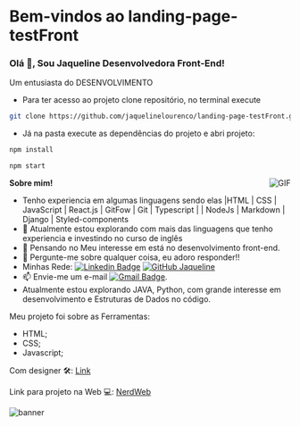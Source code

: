 # Bem-vindos ao landing-page-testFront

<h3 title="hehehe"> Olá 👋, Sou Jaqueline Desenvolvedora Front-End!</h3>

Um entusiasta do DESENVOLVIMENTO 
- Para ter acesso ao projeto clone repositório, no terminal execute 
 
```bash
git clone https://github.com/jaquelinelourenco/landing-page-testFront.git
```
- Já na pasta execute as dependências do projeto e abri projeto:

```bash
npm install

npm start
```


<img align="right" alt="GIF" src="https://i.pinimg.com/originals/e4/26/70/e426702edf874b181aced1e2fa5c6cde.gif" />

**Sobre mim!**

- Tenho experiencia em algumas linguagens sendo elas |HTML | CSS | JavaScript | React.js | GitFow | Git | Typescript | | NodeJs | Markdown | Django | Styled-components
- 🌱 Atualmente estou explorando  com mais das linguagens que tenho experiencia e investindo no curso de inglês  
- 🤔 Pensando no Meu interesse em está no desenvolvimento front-end.
- 💬 Pergunte-me sobre qualquer coisa, eu adoro responder!!
- Minhas Rede: [![Linkedin Badge](https://img.shields.io/badge/-jaqueline-blue?style=flat&logo=Linkedin&logoColor=white&link=https://www.linkedin.com/in/jaqueline-j-lourenco/)](https://www.linkedin.com/in/jaqueline-j-lourenco/) [![GitHub Jaqueline](https://img.shields.io/github/followers/jaqueline?label=follow&style=social)](https://github.com/jaquelinelourenco)
- 📫 Envie-me um e-mail [![Gmail Badge](https://img.shields.io/badge/-jaquelineloure50-c14438?style=flat&logo=Gmail&logoColor=white&link=jaquelineloure50@gmail.com)](jaquelineloure50@gmail.com).
- Atualmente estou explorando JAVA, Python,  com grande interesse em desenvolvimento e Estruturas de Dados no código.

Meu projeto foi sobre as Ferramentas:
- HTML;
- CSS;
- Javascript;
         
Com designer 🛠: 
  [ Link ](https://xd.adobe.com/view/f9b036e6-b5a6-4819-a6c5-4df3b33b8098-ace3/screen/1fe10806-65b7-4e4d-a506-d688741e9d1f/)

Link para projeto na Web 💻: 
 [NerdWeb](https://testfrontnerdweb.surge.sh/)







![banner](https://user-images.githubusercontent.com/83045484/162339064-dff825ff-a910-4ee7-8759-e64925400c99.png)


